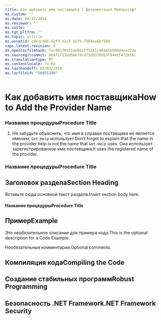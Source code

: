 ```yaml
---
title: Как добавить имя поставщика | Документация Майкрософт
ms.custom: ''
ms.date: 09/12/2016
ms.reviewer: ''
ms.suite: ''
ms.tgt_pltfrm: ''
ms.topic: article
ms.assetid: c0e1c40b-d2fd-41c3-a5f9-7584ea6bf50b
caps.latest.revision: 4
ms.openlocfilehash: fec90170571ae66cf75241c48a45b560d4ead2de
ms.sourcegitcommit: b6871f21bd666f9cd71dd336bb3f844cf472b56c
ms.translationtype: MT
ms.contentlocale: ru-RU
ms.lasthandoff: 02/03/2019
ms.locfileid: "56855390"
---
```

# <a name="how-to-add-the-provider-name"></a><span data-ttu-id="65488-102">Как добавить имя поставщика</span><span class="sxs-lookup"><span data-stu-id="65488-102">How to Add the Provider Name</span></span>

### <a name="procedure-title"></a><span data-ttu-id="65488-103">Название процедуры</span><span class="sxs-lookup"><span data-stu-id="65488-103">Procedure Title</span></span>

1. <span data-ttu-id="65488-104">Не забудьте объяснить, что имя в справке поставщика не является именем, `Get-Help` использует.</span><span class="sxs-lookup"><span data-stu-id="65488-104">Don't forget to explain that the name in the provider help is not the name that `Get-Help` uses.</span></span> <span data-ttu-id="65488-105">Она использует зарегистрированное имя поставщика.</span><span class="sxs-lookup"><span data-stu-id="65488-105">It uses the registered name of the provider.</span></span>

### <a name="procedure-title"></a><span data-ttu-id="65488-106">Название процедуры</span><span class="sxs-lookup"><span data-stu-id="65488-106">Procedure Title</span></span>

## <a name="section-heading"></a><span data-ttu-id="65488-107">Заголовок раздела</span><span class="sxs-lookup"><span data-stu-id="65488-107">Section Heading</span></span>

 <span data-ttu-id="65488-108">Вставьте сюда основной текст раздела.</span><span class="sxs-lookup"><span data-stu-id="65488-108">Insert section body here.</span></span>

#### <a name="procedure-title"></a><span data-ttu-id="65488-109">Название процедуры</span><span class="sxs-lookup"><span data-stu-id="65488-109">Procedure Title</span></span>

## <a name="example"></a><span data-ttu-id="65488-110">Пример</span><span class="sxs-lookup"><span data-stu-id="65488-110">Example</span></span>

 <span data-ttu-id="65488-111">Это необязательное описание для примера кода.</span><span class="sxs-lookup"><span data-stu-id="65488-111">This is the optional description for a Code Example.</span></span>

<!-- TODO!!!: review snippet reference  [!CODE [Microsoft.Win32.RegistryKey#4](Microsoft.Win32.RegistryKey#4)]  -->

 <span data-ttu-id="65488-112">Необязательные комментарии.</span><span class="sxs-lookup"><span data-stu-id="65488-112">Optional comments.</span></span>

## <a name="compiling-the-code"></a><span data-ttu-id="65488-113">Компиляция кода</span><span class="sxs-lookup"><span data-stu-id="65488-113">Compiling the Code</span></span>

## <a name="robust-programming"></a><span data-ttu-id="65488-114">Создание стабильных программ</span><span class="sxs-lookup"><span data-stu-id="65488-114">Robust Programming</span></span>

## <a name="net-framework-security"></a><span data-ttu-id="65488-115">Безопасность .NET Framework</span><span class="sxs-lookup"><span data-stu-id="65488-115">.NET Framework Security</span></span>